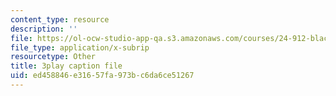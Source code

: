 ```yaml
---
content_type: resource
description: ''
file: https://ol-ocw-studio-app-qa.s3.amazonaws.com/courses/24-912-black-matters-introduction-to-black-studies-spring-2017/ed458846e31657fa973bc6da6ce51267_avJ65YYAfD4.vtt
file_type: application/x-subrip
resourcetype: Other
title: 3play caption file
uid: ed458846-e316-57fa-973b-c6da6ce51267
---
```

